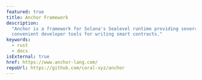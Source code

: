 ```yaml
---
featured: true
title: Anchor Framework
description:
  "Anchor is a framework for Solana's Sealevel runtime providing several
  convenient developer tools for writing smart contracts."
keywords:
  - rust
  - docs
isExternal: true
href: https://www.anchor-lang.com/
repoUrl: https://github.com/coral-xyz/anchor
---
```


